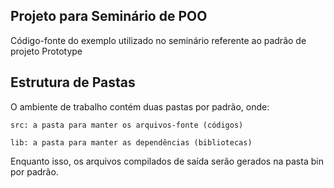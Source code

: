 ## Projeto para Seminário de POO

Código-fonte do exemplo utilizado no seminário referente ao padrão de projeto Prototype

## Estrutura de Pastas

O ambiente de trabalho contém duas pastas por padrão, onde:

    src: a pasta para manter os arquivos-fonte (códigos)

    lib: a pasta para manter as dependências (bibliotecas)

Enquanto isso, os arquivos compilados de saída serão gerados na pasta bin por padrão.

